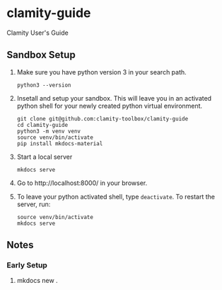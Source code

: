 # clamity-guide

Clamity User's Guide

## Sandbox Setup

1. Make sure you have python version 3 in your search path.

   ```
   python3 --version
   ```

1. Insetall and setup your sandbox. This will leave you in an activated python
   shell for your newly created python virtual environment.

   ```
   git clone git@github.com:clamity-toolbox/clamity-guide
   cd clamity-guide
   python3 -m venv venv
   source venv/bin/activate
   pip install mkdocs-material
   ```

1. Start a local server

   ```
   mkdocs serve
   ```

1. Go to http://localhost:8000/ in your browser.

1. To leave your python activated shell, type `deactivate`. To restart the
   server, run:
   ```
   source venv/bin/activate
   mkdocs serve
   ```

## Notes

### Early Setup

1. mkdocs new .
